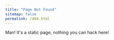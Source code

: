 ```yaml
---
title: "Page Not Found"
sitemap: false
permalink: /404.html
---
```

Man! It's a static page, nothing you can hack here!
